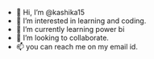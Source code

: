 - 👋 Hi, I’m @kashika15
- 👀 I’m interested in learning and coding.
- 🌱 I’m currently learning power bi
- 💞️ I’m looking to collaborate.
- 📫 you can reach me on my email id.

<!---
kashika15/kashika15 is a ✨ special ✨ repository because its `README.md` (this file) appears on your GitHub profile.
You can click the Preview link to take a look at your changes.
--->
